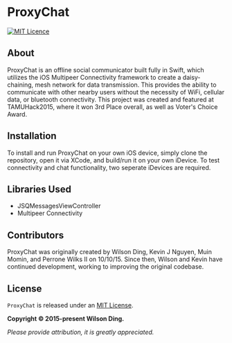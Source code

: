 # ProxyChat

[![MIT Licence](https://badges.frapsoft.com/os/mit/mit.png?v=103)][mitLink]

## About

ProxyChat is an offline social communicator built fully in Swift, which utilizes the iOS Multipeer Connectivity framework to create a daisy-chaining, mesh network for data transmission. This provides the ability to communicate with other nearby users without the necessity of WiFi, cellular data, or bluetooth connectivity. This project was created and featured at TAMUHack2015, where it won 3rd Place overall, as well as Voter's Choice Award.

## Installation

To install and run ProxyChat on your own iOS device, simply clone the repository, open it via XCode, and build/run it on your own iDevice. To test connectivity and chat functionality, two seperate iDevices are required.

## Libraries Used

- JSQMessagesViewController
- Multipeer Connectivity

## Contributors

ProxyChat was originally created by Wilson Ding, Kevin J Nguyen, Muin Momin, and Perrone Wilks II on 10/10/15. Since then, Wilson and Kevin have continued development, working to improving the original codebase.

## License

`ProxyChat` is released under an [MIT License][mitLink].

**Copyright &copy; 2015-present Wilson Ding.**

*Please provide attribution, it is greatly appreciated.*

[mitLink]:http://opensource.org/licenses/MIT
